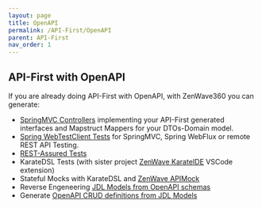 ```yaml
---
layout: page
title: OpenAPI
permalink: /API-First/OpenAPI
parent: API-First
nav_order: 1
---
```


## API-First with OpenAPI

If you are already doing API-First with OpenAPI, with ZenWave360 you can generate:

- [SpringMVC Controllers](/zenwave-code-generator/plugins/jdl-openapi-controllers/) implementing your API-First generated interfaces and Mapstruct Mappers for your DTOs-Domain model.
- [Spring WebTestClient Tests](https://zenwave360.github.io/zenwave-code-generator/plugins/openapi-spring-webtestclient/) for SpringMVC, Spring WebFlux or remote REST API Testing.
- [REST-Assured Tests](https://zenwave360.github.io/zenwave-code-generator/plugins/openapi-rest-assured/)
- KarateDSL Tests (with sister project [ZenWave KarateIDE](https://github.com/ZenWave360/karate-ide) VSCode extension)
- Stateful Mocks with KarateDSL and [ZenWave APIMock](https://github.com/ZenWave360/zenwave-apimock)
- Reverse Engeneering [JDL Models from OpenAPI schemas](https://zenwave360.github.io/zenwave-code-generator/plugins/jdl-to-openapi/#openapi-to-jdl)
- Generate [OpenAPI CRUD definitions from JDL Models](https://zenwave360.github.io/zenwave-code-generator/plugins/jdl-to-openapi/)
